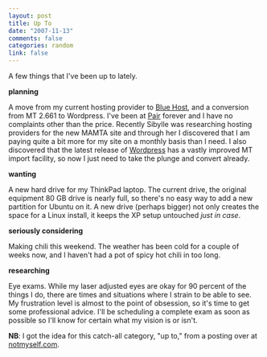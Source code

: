 ```yaml
--- 
layout: post
title: Up To
date: "2007-11-13"
comments: false
categories: random
link: false
---
```

A few things that I've been up to lately.

<strong>planning</strong>

A move from my current hosting provider to <a href="http://bluehost.com" title="Blue Host">Blue Host</a>, and a conversion from MT 2.661 to Wordpress.  I've been at <a href="http://pair.com" title="Pair Networks">Pair</a> forever and I have no complaints other than the price.  Recently Sibylle was researching hosting providers for the new MAMTA site and through her I discovered that I am paying quite a bit more for my site on a monthly basis than I need.  I also discovered that the latest release of <a href="http://wordpress.org" title="Wordpress">Wordpress</a> has a vastly improved MT import facility, so now I just need to take the plunge and convert already.

<strong>wanting</strong>

A new hard drive for my ThinkPad laptop.  The current drive, the original equipment 80 GB drive is nearly full, so there's no easy way to add a new partition for Ubuntu on it.  A new drive (perhaps bigger) not only creates the space for a Linux install, it keeps the XP setup untouched <em>just in case</em>.

<strong>seriously considering</strong>

Making chili this weekend.  The weather has been cold for a couple of weeks now, and I haven't had a pot of spicy hot chili in too long.

<strong>researching</strong>

Eye exams.  While my laser adjusted eyes are okay for 90 percent of the things I do, there are times and situations where I strain to be able to see.  My frustration level is almost to the point of obsession, so it's time to get some professional advice.  I'll be scheduling a complete exam as soon as possible so I'll know for certain what my vision is or isn't.

<strong>NB</strong>: I got the idea for this catch-all category, "up to," from a posting over at <a href="http://notmyself.com" title="Not Myself">notmyself.com</a>.
